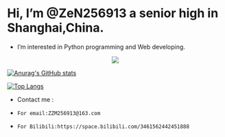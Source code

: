 <HTML>
<h1>Hi, I’m @ZeN256913
    a senior high in Shanghai,China.</h1>

- I’m interested in Python programming and Web developing.

<p align="center">
  <a href="https://skillicons.dev">
    <img src="https://skillicons.dev/icons?i=python,flask,html,css,javascript,vim&perline=3" />
  </a>
</p>

[![Anurag's GitHub stats](https://github-readme-stats.vercel.app/api?username=ZeN256913&include_all_commits=True&theme=dark)](https://github.com/anuraghazra/github-readme-stats)

[![Top Langs](https://github-readme-stats.vercel.app/api/top-langs/?username=ZeN256913&layout=compact&theme=dark)](https://github.com/anuraghazra/github-readme-stats)

- Contact me :
-     For email:ZZM256913@163.com
-     For Bilibili:https://space.bilibili.com/3461562442451888
</HTML>
<!---
ZeN256913/ZeN256913 is a ✨ special ✨ repository because its `README.md` (this file) appears on your GitHub profile.
You can click the Preview link to take a look at your changes.
--->
